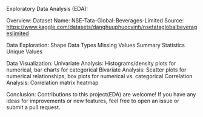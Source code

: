 Exploratory Data Analysis (EDA):

Overview:
Dataset Name: NSE-Tata-Global-Beverages-Limited
Source: https://www.kaggle.com/datasets/danghuuphuocvinh/nsetataglobalbeverageslimited

Data Exploration:
Shape
Data Types
Missing Values
Summary Statistics
Unique Values

Data Visualization:
Univariate Analysis: Histograms/density plots for numerical, bar charts for categorical
Bivariate Analysis: Scatter plots for numerical relationships, box plots for numerical vs. categorical
Correlation Analysis: Correlation matrix heatmap


Conclusion:
Contributions to this project(EDA) are welcome! If you have any ideas for improvements or new features, feel free to open an issue or submit a pull request.
